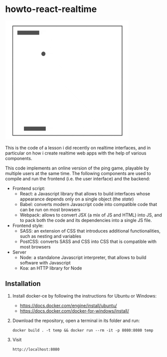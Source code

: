 
# howto-react-realtime

![](readme.gif)

This is the code of a lesson i did recently on realtime interfaces, and in particular on how i create realtime web apps with the help of various components.

This code implements an online version of the ping game, playable by multiple users at the same time. The following components are used to compile and run the frontend (i.e. the user interface) and the backend:
* Frontend script:
  * React: a Javascript library that allows to build interfaces whose appearance depends only on a single object (the <i>state</i>)
  * Babel: converts modern Javascript code into compatible code that can be run on most browsers
  * Webpack: allows to convert JSX (a mix of JS and HTML) into JS, and to pack both the code and its dependencies into a single JS file.
* Frontend style:
  * SASS: an extension of CSS that introduces additional functionalities, such as nesting and variables
  * PostCSS: converts SASS and CSS into CSS that is compatible with most browsers
* Server
  * Node: a standalone Javascript interpreter, that allows to build software with Javascript
  * Koa: an HTTP library for Node


## Installation

1. Install docker-ce by following the instructions for Ubuntu or Windows:
   * https://docs.docker.com/engine/install/ubuntu/
   * https://docs.docker.com/docker-for-windows/install/

2. Download the repository, open a terminal in its folder and run:
   ```
   docker build . -t temp && docker run --rm -it -p 8080:8080 temp
   ```

3. Visit
   ```
   http://localhost:8080
   ```
